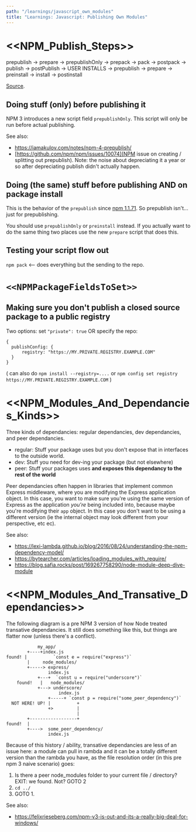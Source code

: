 ```yaml
---
path: "/learnings/javascript_own_modules"
title: "Learnings: Javascript: Publishing Own Modules"
---
```


# <<NPM_Publish_Steps>>

prepublish -> prepare -> prepublishOnly -> prepack -> pack -> postpack -> publish -> postPublish -> USER INSTALLS -> prepublish -> prepare -> preinstall -> install -> postinstall

[Source](https://docs.npmjs.com/misc/scripts).

## Doing stuff (only) before publishing it

NPM 3 introduces a new script field `prepublishOnly`. This script will only be run before actual publishing.

See also:

  * https://iamakulov.com/notes/npm-4-prepublish/
  * [https://github.com/npm/npm/issues/10074](NPM issue on creating / splitting out prepublish). Note: the noise about depreciating it a year or so after depreciating publish didn't actually happen.

## Doing (the same) stuff before publishing AND on package install

This is the behavior of the `prepublish` since [npm 1.1.71](https://github.com/npm/npm/commit/351304d28c2afcfae93de05b4c6bcf035054de3e). So prepublish isn't... just for prepublishing.

You should use `prepublishOnly` or `preinstall` instead. If you actually want to do the same thing two places use the new `prepare` script that does this.

## Testing your script flow out

`npm pack` <-- does everything but the sending to the repo.

# `<<NPMPackageFieldsToSet>>`
 
## Making sure you don't publish a closed source package to a public registry

Two options: set `"private": true` OR specify the repo:

    { 
      publishConfig: {
          registry: "https://MY.PRIVATE.REGISTRY.EXAMPLE.COM"
      }
    }
    
( can also do `npm install --registry=....` or `npm config set registry https://MY.PRIVATE.REGISTRY.EXAMPLE.COM` )

# <<NPM_Modules_And_Dependancies_Kinds>>

Three kinds of dependancies: regular dependancies, dev dependancies, and peer dependancies.

  * regular: Stuff your package uses but you don't expose that in interfaces to the outside world.
  * dev: Stuff you need for dev-ing your package (but not elsewhere)
  * peer: Stuff your packages uses **and exposes this dependancy to the rest of the world**
  
Peer dependancies often happen in libraries that implement common Express middleware, where you are modifying the Express application object. In this case, you want to make sure you're using the same version of Express as the application _you're_ being included into, because maybe you're modifying their `app` object. In this case you don't want to be using a different version (ie the internal object may look different from your perspective, etc ec).

See also: 

  * https://lexi-lambda.github.io/blog/2016/08/24/understanding-the-npm-dependency-model/
  * https://bytearcher.com/articles/loading_modules_with_require/
  * https://blog.safia.rocks/post/169267758290/node-module-deep-dive-module

# <<NPM_Modules_And_Transative_Dependancies>>

The following diagram is a pre NPM 3 version of how Node treated transative dependancies. It still does something like this, but things are flatter now (unless there's a conflict).

                my_app/
            +----+index.js
    found! |          `const e = require("express")`
            |     node_modules/
            +-----> express/
                    index.js
                +---+  `const u = require("underscore")`
        found!   |   node_modules/
                +---> underscore/
                        index.js
                    +-----+ `const p = require("some_peer_dependency")`
      NOT HERE! UP! |          +
                    +>         |    
                               |
            +------------------+
    found!  |
            +---->  some_peer_dependency/
                    index.js

Because of this history / ability, transative dependancies are less of an issue here: a module can pull in rambda and it can be a totally different version than the rambda you have, as the file resolution order (in this pre npm 3 naive scenario) goes:

  1. Is there a peer node_modules folder to your current file / directory? EXIT: we found. Not? GOTO 2
  2. `cd ../`
  3. GOTO 1.

See also:

  * https://felixrieseberg.com/npm-v3-is-out-and-its-a-really-big-deal-for-windows/
